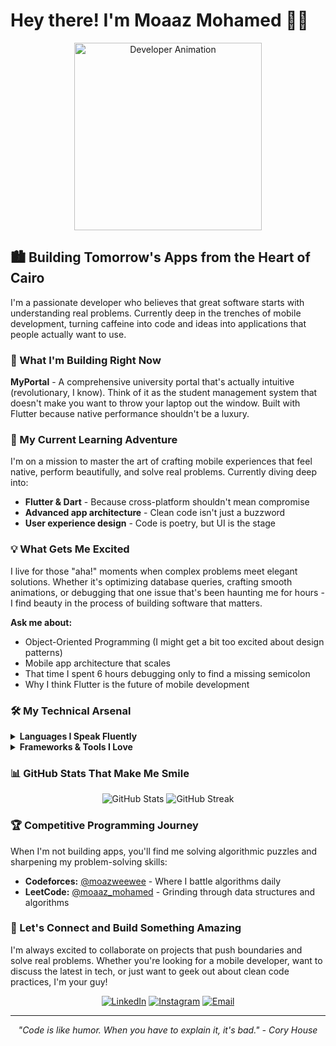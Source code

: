 # Hey there! I'm Moaaz Mohamed 👨‍💻

<div align="center">
  <img src="https://camo.githubusercontent.com/d428cbd62a4356fe9c61ac83438596354f2ace76bedbbf2e68f27ff987cef5c5/68747470733a2f2f7777772e6c616d626461746573742e636f6d2f7265736f75726365732f696d616765732f6e65777332342e6769662/" width="300" alt="Developer Animation"/>
</div>

## 🏙️ Building Tomorrow's Apps from the Heart of Cairo

I'm a passionate developer who believes that great software starts with understanding real problems. Currently deep in the trenches of mobile development, turning caffeine into code and ideas into applications that people actually want to use.

### 🚀 What I'm Building Right Now

**MyPortal** - A comprehensive university portal that's actually intuitive (revolutionary, I know). Think of it as the student management system that doesn't make you want to throw your laptop out the window. Built with Flutter because native performance shouldn't be a luxury.

### 🎯 My Current Learning Adventure

I'm on a mission to master the art of crafting mobile experiences that feel native, perform beautifully, and solve real problems. Currently diving deep into:
- **Flutter & Dart** - Because cross-platform shouldn't mean compromise
- **Advanced app architecture** - Clean code isn't just a buzzword
- **User experience design** - Code is poetry, but UI is the stage

### 💡 What Gets Me Excited

I live for those "aha!" moments when complex problems meet elegant solutions. Whether it's optimizing database queries, crafting smooth animations, or debugging that one issue that's been haunting me for hours - I find beauty in the process of building software that matters.

**Ask me about:**
- Object-Oriented Programming (I might get a bit too excited about design patterns)
- Mobile app architecture that scales
- That time I spent 6 hours debugging only to find a missing semicolon
- Why I think Flutter is the future of mobile development

### 🛠️ My Technical Arsenal

<details>
<summary><strong>Languages I Speak Fluently</strong></summary>

![C++](https://img.shields.io/badge/-C++-00599C?style=flat-square&logo=cplusplus&logoColor=white)
![Java](https://img.shields.io/badge/-Java-007396?style=flat-square&logo=java&logoColor=white)
![Dart](https://img.shields.io/badge/-Dart-0175C2?style=flat-square&logo=dart&logoColor=white)
![Python](https://img.shields.io/badge/-Python-3776AB?style=flat-square&logo=python&logoColor=white)
![JavaScript](https://img.shields.io/badge/-JavaScript-F7DF1E?style=flat-square&logo=javascript&logoColor=black)
![C#](https://img.shields.io/badge/-C%23-239120?style=flat-square&logo=csharp&logoColor=white)

</details>

<details>
<summary><strong>Frameworks & Tools I Love</strong></summary>

**Mobile Development**
- Flutter (My go-to for beautiful cross-platform apps)
- Android Native (When I need that extra performance edge)
- React Native (For when JavaScript is life)

**Backend & Database**
- Node.js + Express (Fast, reliable, scalable)
- MongoDB (Document-based flexibility)
- PostgreSQL & MySQL (When relations matter)
- Firebase (For rapid prototyping)

**DevOps & Tools**
- Docker (Containerization made easy)
- Git (Version control is life)
- AWS (Cloud computing powerhouse)
- Postman (API testing companion)

</details>

### 📊 GitHub Stats That Make Me Smile

<div align="center">
  <img src="https://github-readme-stats.vercel.app/api?username=Moaz101&show_icons=true&theme=radical&hide_border=true" alt="GitHub Stats"/>
  <img src="https://github-readme-streak-stats.herokuapp.com/?user=Moaz101&theme=radical&hide_border=true" alt="GitHub Streak"/>
</div>

### 🏆 Competitive Programming Journey

When I'm not building apps, you'll find me solving algorithmic puzzles and sharpening my problem-solving skills:
- **Codeforces:** [@moazweewee](https://codeforces.com/profile/moazweewee) - Where I battle algorithms daily
- **LeetCode:** [@moaaz_mohamed](https://www.leetcode.com/moaaz_mohamed) - Grinding through data structures and algorithms

### 🤝 Let's Connect and Build Something Amazing

I'm always excited to collaborate on projects that push boundaries and solve real problems. Whether you're looking for a mobile developer, want to discuss the latest in tech, or just want to geek out about clean code practices, I'm your guy!

<div align="center">

[![LinkedIn](https://img.shields.io/badge/-LinkedIn-0077B5?style=for-the-badge&logo=linkedin&logoColor=white)](https://linkedin.com/in/moaaz-aboutaleb)
[![Instagram](https://img.shields.io/badge/-Instagram-E4405F?style=for-the-badge&logo=instagram&logoColor=white)](https://instagram.com/moaz.abtlb)
[![Email](https://img.shields.io/badge/-Email-D14836?style=for-the-badge&logo=gmail&logoColor=white)](mailto:moaz.aboutaleb.2005@gmail.com)

</div>

---

<div align="center">
  <i>"Code is like humor. When you have to explain it, it's bad." - Cory House</i>
</div>
